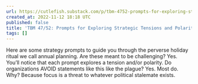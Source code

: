 ```yaml
---
url: https://cutlefish.substack.com/p/tbm-4752-prompts-for-exploring-strategic
created_at: 2022-11-12 18:18 UTC
published: false
title: 'TBM 47/52: Prompts for Exploring Strategic Tensions and Polarities'
tags: []
---
```


Here are some strategy prompts to guide you through the perverse holiday ritual we call annual planning. Are these meant to be challenging? Yes. You’ll notice that each prompt explores a tension and/or polarity. Do organizations AVOID statements like this like the plague? Yes. Most do. Why? Because focus is a threat to whatever political stalemate exists.
